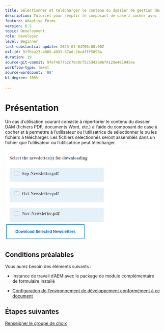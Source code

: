 ```yaml
---
title: Sélectionner et télécharger le contenu du dossier de gestion des ressources numériques (DAM)
description: Tutoriel pour remplir le composant de case à cocher avec le contenu du dossier DAM et permettre à l’utilisateur ou l’utilisatrice de télécharger le contenu sélectionné.
feature: Adaptive Forms
version: 6.5
topic: Development
role: Developer
level: Beginner
last-substantial-update: 2023-01-04T00:00:00Z
exl-id: 91fbea23-4886-4892-87ad-1bc4fff5896a
duration: 19
source-git-commit: 9fef4b77a2c70c8cf525d42686f4120e481945ee
workflow-type: tm+mt
source-wordcount: '98'
ht-degree: 100%

---
```


# Présentation

Un cas d’utilisation courant consiste à répertorier le contenu du dossier DAM (fichiers PDF, documents Word, etc.) à l’aide du composant de case à cocher et à permettre à l’utilisateur ou l’utilisatrice de sélectionner le ou les fichiers à télécharger. Les fichiers sélectionnés seront assemblés dans un fichier que l’utilisateur ou l’utilisatrice peut télécharger.

![use-case](assets/newsletters-download1.png)

## Conditions préalables

Vous aurez besoin des éléments suivants :

* Instance de travail d’AEM avec le package de module complémentaire de formulaire installé

* [Configuration de l’environnement de développement conformément à ce document](https://experienceleague.adobe.com/docs/experience-manager-learn/forms/creating-your-first-osgi-bundle/create-your-first-osgi-bundle.html?lang=fr)

## Étapes suivantes

[Renseigner le groupe de choix](./populating-choice-group-with-dam-folder-content.md)
